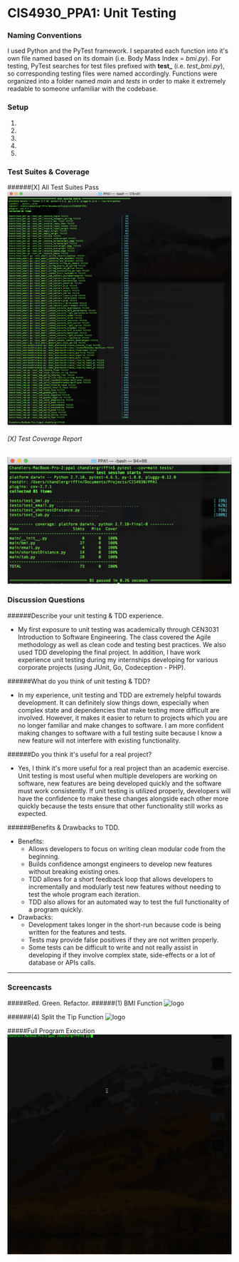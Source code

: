 # CIS4930_PPA1: Unit Testing

### Naming Conventions
I used Python and the PyTest framework. I separated each function into it's own file named based on its domain (i.e. Body Mass Index = *bmi.py*). For testing, PyTest searches for test files prefixed with **test_** (i.e. *test_bmi.py*), so corresponding testing files were named accordingly. Functions were organized into a folder named *main* and *tests* in order to make it extremely readable to someone unfamiliar with the codebase.

### Setup

1. 
2. 
3. 
4. 
5. 

### Test Suites & Coverage
######[X] All Test Suites Pass
![logo](https://github.com/changrif/CIS4930_PPA1/blob/master/assets/test_suites.png)

###### [X] Test Coverage Report
![logo](https://github.com/changrif/CIS4930_PPA1/blob/master/assets/test_coverage.png)

### Discussion Questions
######Describe your unit testing & TDD experience.
- My first exposure to unit testing was academically through CEN3031 Introduction to Software Engineering. The class covered the Agile methodology as well as clean code and testing best practices. We also used TDD developing the final project. In addition, I have work experience unit testing during my internships developing for various corporate projects (using JUnit, Go, Codeception - PHP).

######What do you think of unit testing & TDD?
- In my experience, unit testing and TDD are extremely helpful towards development. It can definitely slow things down, especially when complex state and dependencies that make testing more difficult are involved. However, it makes it easier to return to projects which you are no longer familiar and make changes to software. I am more confident making changes to software with a full testing suite because I know a new feature will not interfere with existing functionality. 

######Do you think it's useful for a real project?
- Yes, I think it's more useful for a real project than an academic exercise. Unit testing is most useful when multiple developers are working on software, new features are being developed quickly and the software must work consistently. If unit testing is utilized properly, developers will have the confidence to make these changes alongside each other more quickly because the tests ensure that other functionality still works as expected.

######Benefits & Drawbacks to TDD.
- Benefits:
   - Allows developers to focus on writing clean modular code from the beginning.
   - Builds confidence amongst engineers to develop new features without breaking existing ones.
   - TDD allows for a short feedback loop that allows developers to incrementally and modularly test new features without needing to test the whole program each iteration.
   - TDD also allows for an automated way to test the full functionality of a program quickly.
- Drawbacks:
   - Development takes longer in the short-run because code is being written for the features and tests.
   - Tests may provide false positives if they are not written properly.
   - Some tests can be difficult to write and not really assist in developing if they involve complex state, side-effects or a lot of database or APIs calls.
---------------------------------------
### Screencasts

#####Red. Green. Refactor. 
######(1) BMI Function
![logo](https://github.com/changrif/CIS4930_PPA1/blob/master/assets/bmi.gif)

######(4) Split the Tip Function
![logo](https://github.com/changrif/CIS4930_PPA1/blob/master/assets/tip.gif)

#####Full Program Execution
![logo](https://github.com/changrif/CIS4930_PPA1/blob/master/assets/full.gif)
